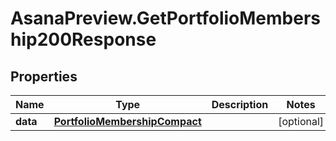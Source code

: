 # AsanaPreview.GetPortfolioMembership200Response

## Properties

Name | Type | Description | Notes
------------ | ------------- | ------------- | -------------
**data** | [**PortfolioMembershipCompact**](PortfolioMembershipCompact.md) |  | [optional] 


